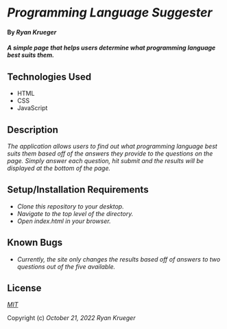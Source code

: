 # _Programming Language Suggester_

#### By _**Ryan Krueger**_

#### _A simple page that helps users determine what programming language best suits them._

## Technologies Used

* HTML
* CSS
* JavaScript

## Description

_The application allows users to find out what programming language best suits them based off of the answers they provide to the questions on the page. Simply answer each question, hit submit and the results will be displayed at the bottom of the page._

## Setup/Installation Requirements

* _Clone this repository to your desktop._
* _Navigate to the top level of the directory._
* _Open index.html in your browser._

## Known Bugs

* _Currently, the site only changes the results based off of answers to two questions out of the five available._

## License

_[MIT](https://choosealicense.com/licenses/mit/)_

Copyright (c) _October 21, 2022_ _Ryan Krueger_